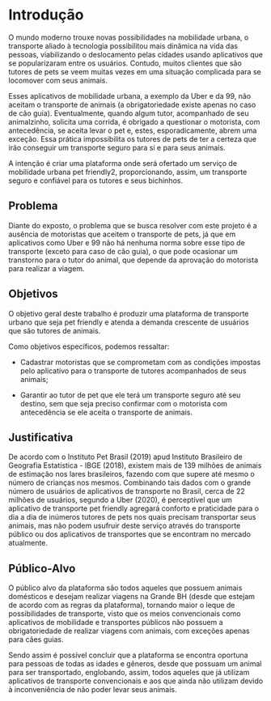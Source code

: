 # Introdução

O mundo moderno trouxe novas possibilidades na mobilidade urbana, o transporte aliado à tecnologia possibilitou mais dinâmica na vida das pessoas, viabilizando o deslocamento pelas cidades usando aplicativos que se popularizaram entre os usuários. Contudo, muitos clientes que são tutores de pets se veem muitas vezes em uma situação complicada para se locomover com seus animais.  

Esses aplicativos de mobilidade urbana, a exemplo da Uber e da 99, não aceitam o transporte de animais (a obrigatoriedade existe apenas no caso de cão guia). Eventualmente, quando algum tutor, acompanhado de seu animalzinho, solicita uma corrida, é obrigado a questionar o motorista, com antecedência, se aceita levar o pet e, estes, esporadicamente, abrem uma exceção. Essa prática impossibilita os tutores de pets de ter a certeza que irão conseguir um transporte seguro para si e para seus animais.  

A intenção é criar uma plataforma onde será ofertado um serviço de mobilidade urbana pet friendly2, proporcionando, assim, um transporte seguro e confiável para os tutores e seus bichinhos. 

## Problema

Diante do exposto, o problema que se busca resolver com este projeto é a ausência de motoristas que aceitem o transporte de pets, já que em aplicativos como Uber e 99 não há nenhuma norma sobre esse tipo de transporte (exceto para caso de cão guia), o que pode ocasionar um transtorno para o tutor do animal, que depende da aprovação do motorista para realizar a viagem. 

## Objetivos
 
O objetivo geral deste trabalho é produzir uma plataforma de transporte urbano que seja pet friendly e atenda a demanda crescente de usuários que são tutores de animais. 

Como objetivos específicos, podemos ressaltar: 

* Cadastrar motoristas que se comprometam com as condições impostas pelo aplicativo para o transporte de tutores acompanhados de seus animais; 

* Garantir ao tutor de pet que ele terá um transporte seguro até seu destino, sem que seja preciso confirmar com o motorista com antecedência se ele aceita o transporte de animais. 

## Justificativa

De acordo com o Instituto Pet Brasil (2019) apud Instituto Brasileiro de Geografia Estatística - IBGE (2018), existem mais de 139 milhões de animais de estimação nos lares brasileiros, fazendo com que supere até mesmo o número de crianças nos mesmos. Combinando tais dados com o grande número de usuários de aplicativos de transporte no Brasil, cerca de 22 milhões de usuários, segundo a Uber (2020), é perceptível que um aplicativo de transporte pet friendly agregará conforto e praticidade para o dia a dia de inúmeros tutores de pets nos quais precisam transportar seus animais, mas não podem usufruir deste serviço através do transporte público ou dos aplicativos de transportes que se encontram no mercado atualmente. 


## Público-Alvo

O público alvo da plataforma são todos aqueles que possuem animais domésticos e desejam realizar viagens na Grande BH (desde que estejam de acordo com as regras da plataforma), tornando maior o leque de possibilidades de transporte, visto que os meios convencionais como aplicativos de mobilidade e transportes públicos não possuem a obrigatoriedade de realizar viagens com animais, com exceções apenas para cães guias. 

Sendo assim é possível concluir que a plataforma se encontra oportuna para pessoas de todas as idades e gêneros, desde que possuam um animal para ser transportado, englobando, assim, todos aqueles que já utilizam aplicativos de transporte convencionais e aos que ainda não utilizam devido à inconveniência de não poder levar seus animais. 
